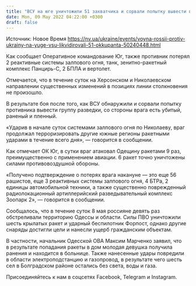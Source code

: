```yaml
---
title: "ВСУ на юге уничтожили 51 захватчика и сорвали попытку вывести вражескую группу разведки"
date: Mon, 09 May 2022 04:22:00 +0300
draft: false
---
```

Источник: Новое Время https://nv.ua/ukraine/events/voyna-rossii-protiv-ukrainy-na-yuge-vsu-likvidirovali-51-okkupanta-50240448.html


 Как сообщает Оперативное командование Юг, также противник потерял 2 реактивные системы залпового огня, танк, зенитно-ракетный комплекс Панцирь-С, 2 БПЛА и вертолет.

Отмечается, что в течение суток на Херсонском и Николаевском направлении существенных изменений в позициях линии столкновения не произошло.

В результате боя после того, как ВСУ обнаружили и сорвали попытку противника вывести группу разведки, со стороны врага есть убитый, раненый и пленный.

«Ударив в начале суток системами залпового огня по Николаеву, враг продолжал терроризировать другие южные регионы ракетными ударами в течение всего дня», — говорится в сообщении.

Как отмечает ОК Юг, в сутки враг атаковал Одещину ракетами 9 раз, преимущественно с применением авиации. 6 ракет точно уничтожены силами противовоздушной обороны.

«Получено подтверждение о потерях врага накануне — это еще 56 рашистов, еще 3 реактивных системы залпового огня, 4 БТРа, 2 единицы автомобильной техники, а также существенно поврежденный радиолокационный артиллерийский разведывательный комплекс Зоопарк 2», — говорится в сообщении.

Сообщалось, что в течение суток 8 мая россияне девять раз обстреливали территорию Одессы и области. Силы ПВО уничтожили шесть крылатых ракет и ударный беспилотник Форпост, однако другие снаряды достигли цели и нанесли ущерб гражданским объектам.

В частности, начальник Одесской ОВА Максим Марченко заявил, что в результате попадания ракеты в дом молодая девушка получила ранения и находится в больнице. Также нанесенные удары повредили в области электроподстанцию и газопровод, в результате чего шесть сел в Болградском районе остались без света, воды и газа.

Присоединяйтесь к нам в соцсетях Facebook, Telegram и Instagram.
